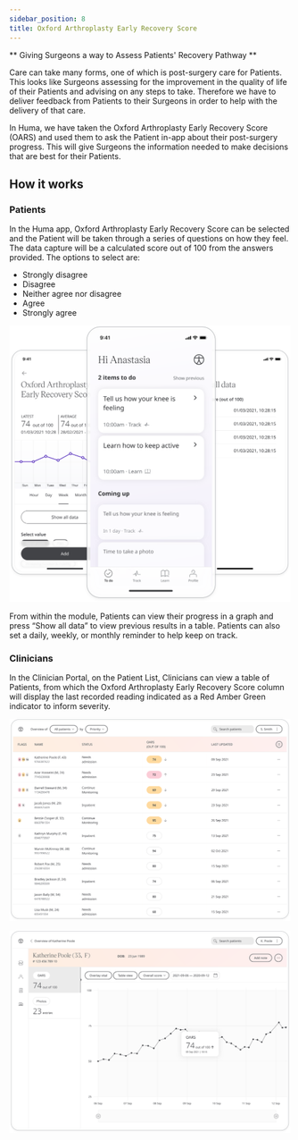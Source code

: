 ```yaml
---
sidebar_position: 8
title: Oxford Arthroplasty Early Recovery Score
---
```


** Giving Surgeons a way to Assess Patients' Recovery Pathway **

Care can take many forms, one of which is post-surgery care for Patients. 
This looks like Surgeons assessing for the improvement in the quality of life of their Patients and advising on any steps to take. Therefore we have to deliver feedback from Patients to their Surgeons in order to help with the delivery of that care.

In Huma, we have taken the Oxford Arthroplasty Early Recovery Score (OARS) and used them to ask the Patient in-app about their post-surgery progress. This will give Surgeons the information needed to make decisions that are best for their Patients. 

## How it works

### Patients

In the Huma app, Oxford Arthroplasty Early Recovery Score can be selected and the Patient will be taken through a series of questions on how they feel. The data capture will be a calculated score out of 100 from the answers provided. The options to select are:
- Strongly disagree
- Disagree
- Neither agree nor disagree
- Agree
- Strongly agree

![Oxford Arthroplasty Early Recovery Score in Huma App](./assets/oars.svg)

From within the module, Patients can view their progress in a graph and press “Show all data” to view previous results in a table. Patients can also set a daily, weekly, or monthly reminder to help keep on track.

### Clinicians

In the Clinician Portal, on the Patient List, Clinicians can view a table of Patients, from which the Oxford Arthroplasty Early Recovery Score column will display the last recorded reading indicated as a Red Amber Green indicator to inform severity.

![Oxford Arthroplasty Early Recovery Score in the Clinician Portal](./assets/cp-oars.svg)

![Oxford Arthroplasty Early Recovery Score in the Clinician Portal](./assets/cp-module-details-oars.svg)